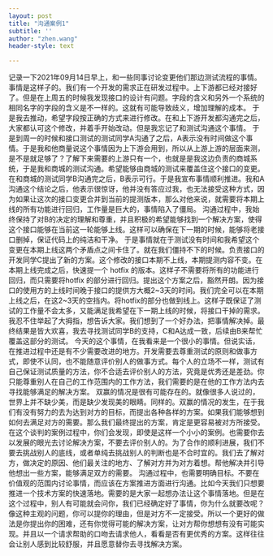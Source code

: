 ```yaml
---
layout: post
title: "沟通案例1"
subtitle: ''
author: "zhen.wang"
header-style: text

---
```


记录一下2021年09月14日早上，和一些同事讨论变更他们那边测试流程的事情。
事情是这样子的。我们有一个开发的需求正在研发过程中。上下游都已经对接好了。但是在上周五的时候我发现接口的设计有问题。字段的含义和另外一个系统的相同名字的字段的含义是不一样的。这就有可能导致歧义，增加理解的成本。
于是我去推动，希望字段按正确的方式来进行修改。在和上下游开发都沟通完之后，大家都认可这个修改，并着手开始改动。但是我忘记了和测试沟通这个事情。
于是到周一的时候和接口测试的测试同学A沟通了之后，A表示没有时间做这个事情。于是我和他商量说这个事情因为上下游会用到，所以从上游上游的层面来测，是不是就足够了？了解下来需要的上游只有一个，也就是是我这边负责的商城系统，于是我和商城的测试沟通。希望能够由商城的测试来覆盖住这个接口的变更。在和商城的测试同学B沟通完之后，B表示可行。于是我宣布事情顺利推进。我和A沟通这个结论之后，他表示很惊讶，他并没有答应过我，也无法接受这种方式，因为如果让这次的接口变更合并到当前的提测版本，那么对他来说，就需要将本期上线的所有功能进行回归，工作量是巨大的，事情陷入了僵局。
沟通过程中，我始终保持了对B的决定的理解和尊重，并且积极的希望能够找到一个解决方案，使得这个接口能够在当前这一轮能够上线。这样可以确保在下一期的时候，能够将老接口删掉，保证代码上的纯洁和干净。
于是事情就在于测试没有时间和我希望这个变更在本期上线这两个矛盾点之间卡住了。就在我们僵持不下的时候。负责接口的开发同学C提出了新的方案。这个修改的接口本期不上线，本期提测内容不变。在本期上线完成之后，快速提一个 hotfix 的版本。这样子不需要将所有的功能进行回归，而只需要将hotfix 的部分进行回归。提出这个方案之后，豁然开朗。因为接口的使用方的上线时间晚于接口的提供方大概2~3天的时间。我们完全可以在本期上线之后，在这2~3天的空挡内。将hotfix的部分也做到线上。这样子既保证了测试的工作量不会太多，又能满足我希望在下一期上线的时候，将接口干掉的需求。我忍不住举起了大拇指，想告诉大家。我们想到了一个好办法，把事情解决掉。最终结果是皆大欢喜，我去寻找测试同学B的支持，C和A达成一致，后续由B来帮忙覆盖这部分的测试。
今天的这个事情，在我看来是一个很小的事情。但说实话，在推进过程中还是有不少需要改进的地方。开发需要去尊重测试的原则和做事方式，即使不认同，也不能随意评价别人的做事方式。每个人的立场不一样，测试有自己保证测试质量的方法，你不合适去评价别人的方法，究竟是优秀还是差劲。你只能尊重别人在自己的工作范围内的工作方法，我们需要的是在他的工作方法内去寻找能够满足的解决方案。
双赢的情况是很有可能存在的。就像很多人说过的，世界上并不缺少美，而是缺少发现美的眼睛。同样的。双赢的情况的发生，在于我们有没有努力的去为达到对方的目标，而提出各种各样的方案。如果我们能够想到如何去满足对方的需要。那么我们最终提出的方案，肯定是更容易被对方所接受。在这个谈判的案例过程中，你们会发现，即使是这样一个小小的案例。也需要你去以发展的眼光去讨论解决方案，不要去评价别人的。为了合作的顺利进展，我们不要去挑战别人的底线，或者单纯去挑战别人的判断也是不合时宜的。我们去了解对方，做决定的原因、他们最关注的地方、了解对方并为对方着想。帮他解决并引导他想出一些方案，能够满足双方的需要。
沟通过程中，也需要明确目标。不要在价值观的范围内讨论事情，而应该在方案推进方面进行沟通。比如今天我们只想要推进一个技术方案的快速落地。需要的是大家一起想办法让这个事情落地。但是在这个过程中，别人有可能就会问你，我们已经确定好了事情，你为什么就要改呢？像这种主观的问题，你可以提你的理由，但是对方不一定接受。所以一个更好的做法是你提出你的困难，还有你觉得可能的解决方案，让对方帮你想想有没有可能实现。并且以一个请求帮助的口吻去请求他人，看看是否有更优秀的方案。这样往往会让别人感到比较舒服，并且愿意替你去寻找解决方案。